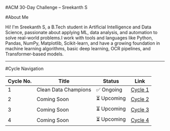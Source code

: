 #ACM 30-Day Challenge – Sreekanth S

#About Me

Hi! I'm Sreekanth S, a B.Tech student in Artificial Intelligence and Data Science, passionate about applying ML, data analysis, and automation to solve real-world problems.I work with tools and languages like Python, Pandas, NumPy, Matplotlib, Scikit-learn, and have a growing foundation in machine learning algorithms, basic deep learning, OCR pipelines, and Transformer-based models.

---

#Cycle Navigation

| Cycle No. | Title                  | Status       | Link                                          |
|-----------|------------------------|--------------|-----------------------------------------------|
| 1         | Clean Data Champions   | ✅ Ongoing | [Cycle 1](./Cycle_1_Clean_Data_Champions/)    |
| 2         | Coming Soon            | ⏳ Upcoming  | [Cycle 2](./Cycle_2_[Coming_Soon]/)           |
| 3         | Coming Soon            | ⏳ Upcoming  | [Cycle 3](./Cycle_3_[Coming_Soon]/)           |
| 4         | Coming Soon            | ⏳ Upcoming  | [Cycle 4](./Cycle_4_[Coming_Soon]/)           |
